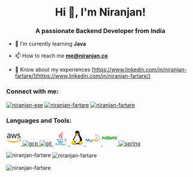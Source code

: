 <h1 align="center">Hi 👋, I'm Niranjan!</h1>
<h3 align="center">A passionate Backend Developer from India</h3>

- 🌱 I’m currently learning **Java**

- 📫 How to reach me **me@niranjan.co**

- 📄 Know about my experiences [https://www.linkedin.com/in/niranjan-fartare/](https://www.linkedin.com/in/niranjan-fartare/)

<h3 align="left">Connect with me:</h3>
<p align="left">
<a href="https://dev.to/niranjan-exe" target="blank"><img align="center" src="https://raw.githubusercontent.com/rahuldkjain/github-profile-readme-generator/master/src/images/icons/Social/devto.svg" alt="niranjan-exe" height="30" width="40" /></a>
<a href="https://linkedin.com/in/niranjan-fartare" target="blank"><img align="center" src="https://raw.githubusercontent.com/rahuldkjain/github-profile-readme-generator/master/src/images/icons/Social/linked-in-alt.svg" alt="niranjan-fartare" height="30" width="40" /></a>
<a href="https://www.leetcode.com/niranjan-fartare" target="blank"><img align="center" src="https://raw.githubusercontent.com/rahuldkjain/github-profile-readme-generator/master/src/images/icons/Social/leet-code.svg" alt="niranjan-fartare" height="30" width="40" /></a>
</p>

<h3 align="left">Languages and Tools:</h3>
<p align="left"> <a href="https://aws.amazon.com" target="_blank" rel="noreferrer"> <img src="https://raw.githubusercontent.com/devicons/devicon/master/icons/amazonwebservices/amazonwebservices-original-wordmark.svg" alt="aws" width="40" height="40"/> </a> <a href="https://cloud.google.com" target="_blank" rel="noreferrer"> <img src="https://www.vectorlogo.zone/logos/google_cloud/google_cloud-icon.svg" alt="gcp" width="40" height="40"/> </a> <a href="https://git-scm.com/" target="_blank" rel="noreferrer"> <img src="https://www.vectorlogo.zone/logos/git-scm/git-scm-icon.svg" alt="git" width="40" height="40"/> </a> <a href="https://www.java.com" target="_blank" rel="noreferrer"> <img src="https://raw.githubusercontent.com/devicons/devicon/master/icons/java/java-original.svg" alt="java" width="40" height="40"/> </a> <a href="https://www.linux.org/" target="_blank" rel="noreferrer"> <img src="https://raw.githubusercontent.com/devicons/devicon/master/icons/linux/linux-original.svg" alt="linux" width="40" height="40"/> </a> <a href="https://www.mysql.com/" target="_blank" rel="noreferrer"> <img src="https://raw.githubusercontent.com/devicons/devicon/master/icons/mysql/mysql-original-wordmark.svg" alt="mysql" width="40" height="40"/> </a> <a href="https://www.nginx.com" target="_blank" rel="noreferrer"> <img src="https://raw.githubusercontent.com/devicons/devicon/master/icons/nginx/nginx-original.svg" alt="nginx" width="40" height="40"/> </a> <a href="https://spring.io/" target="_blank" rel="noreferrer"> <img src="https://www.vectorlogo.zone/logos/springio/springio-icon.svg" alt="spring" width="40" height="40"/> </a> </p>

<p><img align="left" src="https://github-readme-stats.vercel.app/api/top-langs?username=niranjan-fartare&show_icons=true&locale=en&layout=compact" alt="niranjan-fartare" /></p>

<p>&nbsp;<img align="center" src="https://github-readme-stats.vercel.app/api?username=niranjan-fartare&show_icons=true&locale=en" alt="niranjan-fartare" /></p>

<p><img align="center" src="https://github-readme-streak-stats.herokuapp.com/?user=niranjan-fartare&" alt="niranjan-fartare" /></p>

